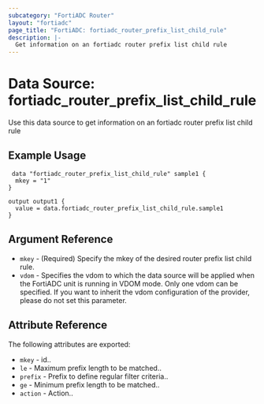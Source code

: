 ```yaml
---
subcategory: "FortiADC Router"
layout: "fortiadc"
page_title: "FortiADC: fortiadc_router_prefix_list_child_rule"
description: |-
  Get information on an fortiadc router prefix list child rule
---
```


# Data Source: fortiadc_router_prefix_list_child_rule
Use this data source to get information on an fortiadc router prefix list child rule

## Example Usage

```hcl
 data "fortiadc_router_prefix_list_child_rule" sample1 {
  mkey = "1"
}

output output1 {
  value = data.fortiadc_router_prefix_list_child_rule.sample1
}
```

## Argument Reference
* `mkey` - (Required) Specify the mkey of the desired  router prefix list child rule.
* `vdom` - Specifies the vdom to which the data source will be applied when the FortiADC unit is running in VDOM mode. Only one vdom can be specified. If you want to inherit the vdom configuration of the provider, please do not set this parameter.


## Attribute Reference

The following attributes are exported:

* `mkey` - id..
* `le` - Maximum prefix length to be matched.. 
* `prefix` - Prefix to define regular filter criteria.. 
* `ge` - Minimum prefix length to be matched.. 
* `action` - Action.. 

